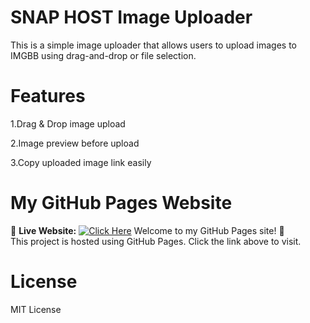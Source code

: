 # SNAP HOST Image Uploader

This is a simple image uploader that allows users to upload images to IMGBB using drag-and-drop or file selection.

# Features

1.Drag & Drop image upload

2.Image preview before upload

3.Copy uploaded image link easily

# My GitHub Pages Website  

🚀 **Live Website:** 
[![Click Here](https://img.shields.io/badge/Click-Here-blue?style=for-the-badge)](https://codexart-lab.github.io/Snaphost/)
Welcome to my GitHub Pages site! 🎉  
This project is hosted using GitHub Pages. Click the link above to visit.

# License

MIT License
